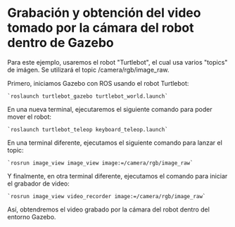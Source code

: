 # Grabación y obtención del video tomado por la cámara del robot dentro de Gazebo

Para este ejemplo, usaremos el robot "Turtlebot", el cual usa varios "topics" de imágen. Se utilizará el topic /camera/rgb/image_raw.

Primero, iniciamos Gazebo con ROS usando el robot Turtlebot:

	`roslaunch turtlebot_gazebo turtlebot_world.launch`

En una nueva terminal, ejecutaremos el siguiente comando para poder mover el robot:
	
	`roslaunch turtlebot_teleop keyboard_teleop.launch`

En una terminal diferente, ejecutamos el siguiente comando para lanzar el topic:

	`rosrun image_view image_view image:=/camera/rgb/image_raw`

Y finalmente, en otra terminal diferente, ejecutamos el comando para iniciar el grabador de video:

	`rosrun image_view video_recorder image:=/camera/rgb/image_raw`

Así, obtendremos el video grabado por la cámara del robot dentro del entorno Gazebo.





